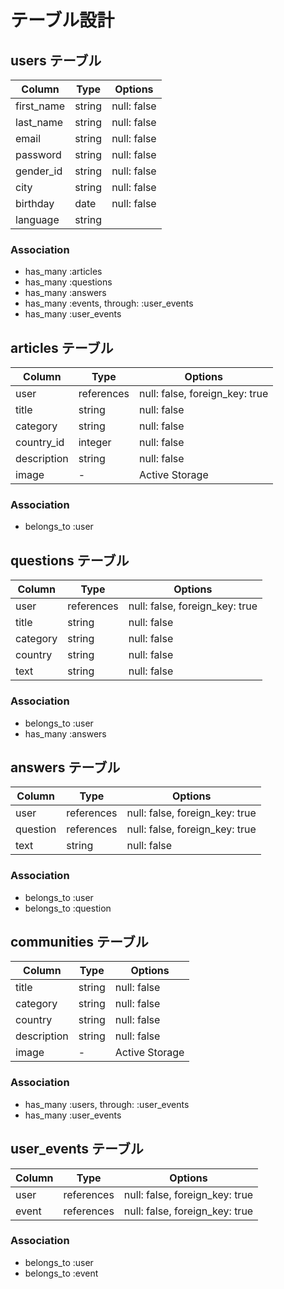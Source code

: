 # テーブル設計

## users テーブル

| Column           | Type    | Options      |
| ---------------- | ------- | ------------ |
| first_name       | string  | null: false  |
| last_name        | string  | null: false  |
| email            | string  | null: false  |
| password         | string  | null: false  |
| gender_id        | string  | null: false  | <!-- active record -->
| city             | string  | null: false  |
| birthday         | date    | null: false  |
| language         | string  |              |

### Association

- has_many :articles
- has_many :questions
- has_many :answers
- has_many :events, through: :user_events
- has_many :user_events


## articles テーブル

| Column        | Type       | Options                        |
| ------------- | ---------- | ------------------------------ |
| user          | references | null: false, foreign_key: true |
| title         | string     | null: false                    |
| category      | string     | null: false                    |
| country_id    | integer    | null: false                    |
| description   | string     | null: false                    |
| image         | -          | Active Storage                 |

### Association

- belongs_to :user

## questions テーブル

| Column        | Type       | Options                        |
| ------------- | ---------- | ------------------------------ |
| user          | references | null: false, foreign_key: true |
| title         | string     | null: false                    |
| category      | string     | null: false                    |
| country       | string     | null: false                    |
| text          | string     | null: false                    |

### Association

- belongs_to :user
- has_many :answers

## answers テーブル

| Column        | Type       | Options                        |
| ------------- | ---------- | ------------------------------ |
| user          | references | null: false, foreign_key: true |
| question      | references | null: false, foreign_key: true |
| text          | string     | null: false                    |

### Association

- belongs_to :user
- belongs_to :question


## communities テーブル
| Column        | Type       | Options                        |
| ------------- | ---------- | ------------------------------ |
| title         | string     | null: false                    |
| category      | string     | null: false                    |
| country       | string     | null: false                    |
| description   | string     | null: false                    |
| image         | -          | Active Storage                 |

### Association

- has_many :users, through: :user_events
- has_many :user_events

## user_events テーブル
| Column        | Type       | Options                        |
| ------------- | ---------- | ------------------------------ |
| user          | references | null: false, foreign_key: true |
| event         | references | null: false, foreign_key: true |

### Association

- belongs_to :user
- belongs_to :event